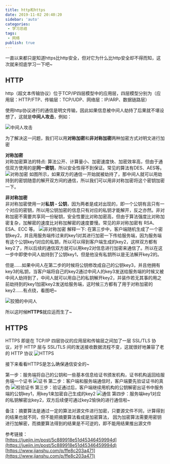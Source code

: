 ```yaml
--- 
title: http和https
date: 2019-11-02 20:40:20
sidebar: 'auto'
categories: 
 - 学习总结
tags: 
 - 网络
publish: true
---
```

一直以来都只是知道https比http安全，但对它为什么比http安全却不得而知，这次就来彻底学习一下吧~

## HTTP

http（超文本传输协议）位于TCP/IP四层模型中的应用层，四层模型分别为（应用层：HTTP/FTP、传输层：TCP/UDP、网络层：IP/ARP、数据链路层）

使用http协议进行的通信是明文传输，因此如果信息被中间人劫持了后果就不堪设想了，这就是**中间人攻击**，例如：

![中间人攻击](https://tva1.sinaimg.cn/large/006y8mN6ly1g8etlyyol3j30wk0dugmp.jpg)

为了解决这一问题，我们可以用**对称加密**和**非对称加密**两种加密方式对明文进行加密

**对称加密**  
对称加密算法的特点: 算法公开、计算量小、加密速度快、加密效率高，但由于通信双方使用的是**同一密钥**，所以安全性得不到保证。常见的算法有DES、AES等。
![对称加密](https://tva1.sinaimg.cn/large/006y8mN6ly1g8ev6h6mxuj30lk0d2jt6.jpg)
如图所示，如果双方的通信一开始就被劫持了，那中间人就可以用劫持到的密钥随意的解开双方间的通信，所以我们可以用非对称加密将这个密钥加密一下。

**非对称加密**  
非对称加密使用一对**私钥 - 公钥**，因为两者是成对出现的，即一个公钥有且只有一个对应的密钥，所以用公钥加密的信息只有对应的私钥才能解开，反之亦然。非对称加密不需要共享同一份秘钥，安全性要比对称加密高，但由于算法强度比对称加密复杂，加解密的速度比对称加解密的速度要慢。常见的非对称加密有 RSA、ESA、ECC 等。
![非对称加密](https://tva1.sinaimg.cn/large/006y8mN6ly1g8evl6u0spj30qc0d4ab8.jpg)
解释一下:
在第三步中，客户端随机生成了一个密钥key2，并且用服务端传过来的key1对其进行加密一下传给服务端，因为服务端有这个公钥key1对应的私钥，所以可以得到客户端生成的key2，这样双方都有key2了，所以后续的通信双方就可以用key2对信息进行加密来通信了。所以在这一步中即使中间人劫持到了公钥key1，但是他没有私钥所以是无法解开key2的。

但是......如果中间人在第二步的时候将公钥修改成自己的公钥key3，并且他拥有key3的私钥，当客户端将自己的key2通过中间人的key3发送给服务端的时候又被中间人劫持到了，中间人就可以用自己的私钥解开key2，并装作若无其事的用之前劫持到的key1加密key2发送给服务端，这时候三方都有了用于对称加密的key2......有点绕，看图吧~

![狡猾的中间人](https://tva1.sinaimg.cn/large/006y8mN6ly1g8exm835b8j30ww0ggwft.jpg)

所以这时候**HTTPS**就应运而生了~

## HTTPS

HTTPS 即是在 TCP/IP 四层协议的应用层和传输层之间加了一层 SSL/TLS 协议，对于 HTTP 层与 SSL/TLS 间的发送接收数据流程不变，这就很好地兼容了老的 HTTP 协议
![HTTPS](https://tva1.sinaimg.cn/large/006y8mN6ly1g8ezhc2w9zj30rs0cwmzh.jpg)

接下来看看HTTPS是怎么确保通信安全的~

第一步：服务端将自己的公钥和一些基本信息给证书颁发机构，证书机构返回给服务端一个证书
![证书](https://tva1.sinaimg.cn/large/006y8mN6ly1g8f04k77cuj31040jagnu.jpg)
第二步：客户端和服务端通信时，客户端要先验证证书的真伪
![校验证书](https://tva1.sinaimg.cn/large/006y8mN6ly1g8f0rugy5oj312m0hc0vg.jpg)
第三步：验证通过后，客户端继续用机构的公钥解密出证书中服务端的公钥key1，用key1来加密自己生成的key2
![通信](https://tva1.sinaimg.cn/large/006y8mN6ly1g8f13mwv2dj30qi0fudhi.jpg)
第四步：服务端key1对应的私钥解密出key2，双方后续便可通过key2愉快的进行通信啦~

备注：摘要算法是通过一定的算法对源文件进行加密，只要源文件不同，计算得到的结果也就不同，但不能把摘要算法看成是加密算法，
因为加密算法需要用密钥进行加解密，而摘要算法得到的结果是不可逆的，即不能用结果推出源文件

参考链接：  
[https://juejin.im/post/5c889918e51d45346459994d](https://juejin.im/post/5c889918e51d45346459994d)  
[https://www.jianshu.com/p/ffe8c203a471](https://www.jianshu.com/p/ffe8c203a471)
